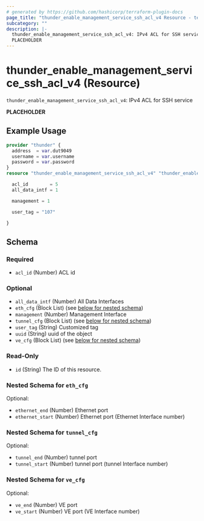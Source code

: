 ```yaml
---
# generated by https://github.com/hashicorp/terraform-plugin-docs
page_title: "thunder_enable_management_service_ssh_acl_v4 Resource - terraform-provider-thunder"
subcategory: ""
description: |-
  thunder_enable_management_service_ssh_acl_v4: IPv4 ACL for SSH service
  PLACEHOLDER
---
```


# thunder_enable_management_service_ssh_acl_v4 (Resource)

`thunder_enable_management_service_ssh_acl_v4`: IPv4 ACL for SSH service

__PLACEHOLDER__

## Example Usage

```terraform
provider "thunder" {
  address  = var.dut9049
  username = var.username
  password = var.password
}
resource "thunder_enable_management_service_ssh_acl_v4" "thunder_enable_management_service_ssh_acl_v4" {

  acl_id        = 5
  all_data_intf = 1

  management = 1

  user_tag = "107"

}
```

<!-- schema generated by tfplugindocs -->
## Schema

### Required

- `acl_id` (Number) ACL id

### Optional

- `all_data_intf` (Number) All Data Interfaces
- `eth_cfg` (Block List) (see [below for nested schema](#nestedblock--eth_cfg))
- `management` (Number) Management Interface
- `tunnel_cfg` (Block List) (see [below for nested schema](#nestedblock--tunnel_cfg))
- `user_tag` (String) Customized tag
- `uuid` (String) uuid of the object
- `ve_cfg` (Block List) (see [below for nested schema](#nestedblock--ve_cfg))

### Read-Only

- `id` (String) The ID of this resource.

<a id="nestedblock--eth_cfg"></a>
### Nested Schema for `eth_cfg`

Optional:

- `ethernet_end` (Number) Ethernet port
- `ethernet_start` (Number) Ethernet port (Ethernet Interface number)


<a id="nestedblock--tunnel_cfg"></a>
### Nested Schema for `tunnel_cfg`

Optional:

- `tunnel_end` (Number) tunnel port
- `tunnel_start` (Number) tunnel port (tunnel Interface number)


<a id="nestedblock--ve_cfg"></a>
### Nested Schema for `ve_cfg`

Optional:

- `ve_end` (Number) VE port
- `ve_start` (Number) VE port (VE Interface number)



